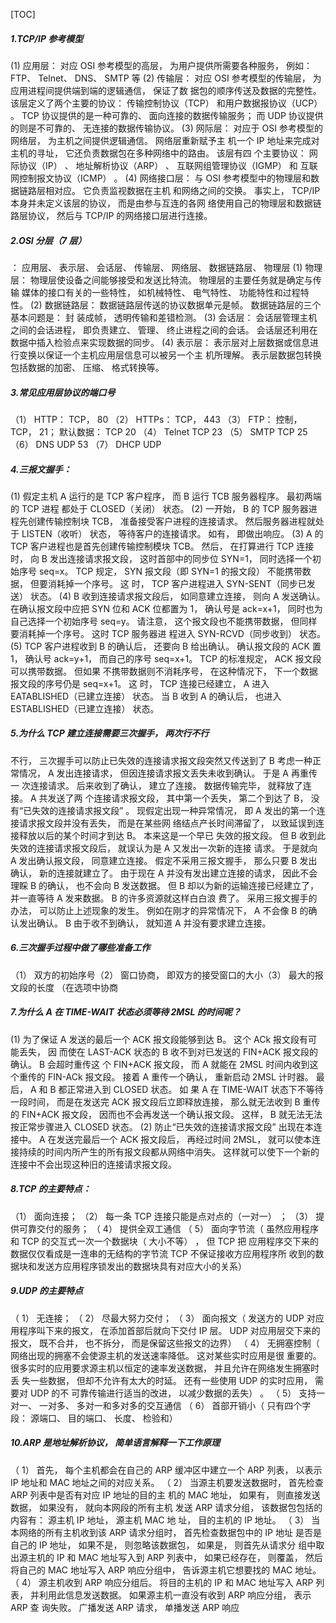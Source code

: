 [TOC]

##### 1.TCP/IP 参考模型

(1) 应用层： 对应 OSI 参考模型的高层， 为用户提供所需要各种服务， 例如： FTP、 Telnet、
DNS、 SMTP 等
(2) 传输层： 对应 OSI 参考模型的传输层， 为应用进程间提供端到端的逻辑通信， 保证了数
据包的顺序传送及数据的完整性。 该层定义了两个主要的协议： 传输控制协议（TCP）
和用户数据报协议（UCP） 。 TCP 协议提供的是一种可靠的、 面向连接的数据传输服务；
而 UDP 协议提供的则是不可靠的、 无连接的数据传输协议。
(3) 网际层： 对应于 OSI 参考模型的网络层， 为主机之间提供逻辑通信。 网络层重新赋予主
机一个 IP 地址来完成对主机的寻址， 它还负责数据包在多种网络中的路由。 该层有四
个主要协议： 网际协议（IP） 、 地址解析协议（ARP） 、 互联网组管理协议（IGMP） 和
互联网控制报文协议（ICMP） 。
(4) 网络接口层： 与 OSI 参考模型中的物理层和数据链路层相对应。 它负责监视数据在主机
和网络之间的交换。 事实上， TCP/IP 本身并未定义该层的协议， 而是由参与互连的各网
络使用自己的物理层和数据链路层协议， 然后与 TCP/IP 的网络接口层进行连接。  

##### 2.OSI 分层（7 层）

： 应用层、 表示层、 会话层、 传输层、 网络层、 数据链路层、 物理层
(1) 物理层： 物理层使设备之间能够接受和发送比特流。 物理层的主要任务就是确定与传输
媒体的接口有关的一些特性， 如机械特性、 电气特性、 功能特性和过程特性。
(2) 数据链路层： 数据链路层传送的协议数据单元是帧。 数据链路层的三个基本问题是： 封
装成帧， 透明传输和差错检测。
(3) 会话层： 会话层管理主机之间的会话进程， 即负责建立、 管理、 终止进程之间的会话。
会话层还利用在数据中插入检验点来实现数据的同步。
(4) 表示层： 表示层对上层数据或信息进行变换以保证一个主机应用层信息可以被另一个主
机所理解。 表示层数据包转换包括数据的加密、 压缩、 格式转换等。  

##### 3.常见应用层协议的端口号

（1） HTTP： TCP， 80
（2） HTTPs： TCP， 443
（3） FTP： 控制， TCP， 21； 默认数据： TCP 20
（4） Telnet TCP 23
（5） SMTP TCP 25
（6） DNS UDP 53
（7） DHCP UDP  

##### 4.三报文握手：

(1) 假定主机 A 运行的是 TCP 客户程序， 而 B 运行 TCB 服务器程序。 最初两端的 TCP 进程
都处于 CLOSED（关闭） 状态。
(2) 一开始， B 的 TCP 服务器进程先创建传输控制块 TCB， 准备接受客户进程的连接请求。
然后服务器进程就处于 LISTEN（收听） 状态， 等待客户的连接请求。 如有， 即做出响应。
(3) A 的 TCP 客户进程也是首先创建传输控制模块 TCB。 然后， 在打算进行 TCP 连接时， 向
B 发出连接请求报文段， 这时首部中的同步位 SYN=1， 同时选择一个初始序号 seq=x。
TCP 规定， SYN 报文段（即 SYN=1 的报文段） 不能携带数据， 但要消耗掉一个序号。 这
时， TCP 客户进程进入 SYN-SENT（同步已发送） 状态。
(4) B 收到连接请求报文段后， 如同意建立连接， 则向 A 发送确认。 在确认报文段中应把
SYN 位和 ACK 位都置为 1， 确认号是 ack=x+1， 同时也为自己选择一个初始序号 seq=y。
请注意， 这个报文段也不能携带数据， 但同样要消耗掉一个序号。 这时 TCP 服务器进
程进入 SYN-RCVD（同步收到） 状态。
(5) TCP 客户进程收到 B 的确认后， 还要向 B 给出确认。 确认报文段的 ACK 置 1， 确认号
ack=y+1， 而自己的序号 seq=x+1。 TCP 的标准规定， ACK 报文段可以携带数据。 但如果
不携带数据则不消耗序号， 在这种情况下， 下一个数据报文段的序号仍是 seq=x+1。 这
时， TCP 连接已经建立， A 进入 EATABLISHED（已建立连接） 状态。
当 B 收到 A 的确认后， 也进入 ESTABLISHED（已建立连接） 状态。  

##### 5.为什么 TCP 建立连接需要三次握手， 两次行不行

不行， 三次握手可以防止已失效的连接请求报文段突然又传送到了 B
考虑一种正常情况， A 发出连接请求， 但因连接请求报文丢失未收到确认。 于是 A 再重传一
次连接请求。 后来收到了确认， 建立了连接。 数据传输完毕， 就释放了连接。 A 共发送了两
个连接请求报文段， 其中第一个丢失， 第二个到达了 B， 没有“已失效的连接请求报文段” 。
现假定出现一种异常情况， 即 A 发出的第一个连接请求报文段并没有丢失， 而是在某些网
络结点产长时间滞留了， 以致延误到连接释放以后的某个时间才到达 B。 本来这是一个早已
失效的报文段。 但 B 收到此失效的连接请求报文段后， 就误认为是 A 又发出一次新的连接
请求。 于是就向 A 发出确认报文段， 同意建立连接。 假定不采用三报文握手， 那么只要 B
发出确认， 新的连接就建立了。
由于现在 A 并没有发出建立连接的请求， 因此不会理睬 B 的确认， 也不会向 B 发送数据。
但 B 却以为新的运输连接已经建立了， 并一直等待 A 发来数据。 B 的许多资源就这样白白浪
费了。
采用三报文握手的办法， 可以防止上述现象的发生。 例如在刚才的异常情况下， A 不会像 B
的确认发出确认。 B 由于收不到确认， 就知道 A 并没有要求建立连接。  

##### 6.三次握手过程中做了哪些准备工作

（1） 双方的初始序号（2） 窗口协商， 即双方的接受窗口的大小（3） 最大的报文段的长度
（在选项中协商  

##### 7.为什么 A 在 TIME-WAIT 状态必须等待 2MSL 的时间呢？

(1) 为了保证 A 发送的最后一个 ACK 报文段能够到达 B。 这个 ACk 报文段有可能丢失， 因
而使在 LAST-ACK 状态的 B 收不到对已发送的 FIN+ACK 报文段的确认。 B 会超时重传这
个 FIN+ACK 报文段， 而 A 就能在 2MSL 时间内收到这个重传的 FIN-ACk 报文段。 接着 A
重传一个确认， 重新启动 2MSL 计时器。 最后， A 和 B 都正常进入到 CLOSED 状态。 如
果 A 在 TIME-WAIT 状态下不等待一段时间， 而是在发送完 ACK 报文段后立即释放连接，
那么就无法收到 B 重传的 FIN+ACK 报文段， 因而也不会再发送一个确认报文段。 这样，
B 就无法无法按正常步骤进入 CLOSED 状态。
(2) 防止“已失效的连接请求报文段” 出现在本连接中。 A 在发送完最后一个 ACK 报文段后，
再经过时间 2MSL， 就可以使本连接持续的时间内所产生的所有报文段都从网络中消失。
这样就可以使下一个新的连接中不会出现这种旧的连接请求报文段。  

##### 8.TCP 的主要特点：

（1） 面向连接；
（2） 每一条 TCP 连接只能是点对点的（一对一） ；
（3） 提供可靠交付的服务；
（ 4） 提供全双工通信
（ 5） 面向字节流（ 虽然应用程序和 TCP 的交互式一次一个数据块（ 大小不等） ， 但 TCP 把
应用程序交下来的数据仅仅看成是一连串的无结构的字节流 TCP 不保证接收方应用程序所
收到的数据块和发送方应用程序锁发出的数据块具有对应大小的关系）

##### 9.UDP 的主要特点

（ 1） 无连接；
（ 2） 尽最大努力交付；
（ 3） 面向报文（ 发送方的 UDP 对应用程序叫下来的报文， 在添加首部后就向下交付 IP 层。
UDP 对应用层交下来的报文， 既不合并， 也不拆分， 而是保留这些报文的边界）
（ 4） 无拥塞控制（ 网络出现的拥塞不会使源主机的发送速率降低。 这对某些实时应用是很
重要的。 很多实时的应用要求源主机以恒定的速率发送数据， 并且允许在网络发生拥塞时丢
失一些数据， 但却不允许有太大的时延。 还有一些使用 UDP 的实时应用， 需要对 UDP 的不
可靠传输进行适当的改进， 以减少数据的丢失） 。
（ 5） 支持一对一、 一对多、 多对一和多对多的交互通信
（ 6） 首部开销小（ 只有四个字段： 源端口、 目的端口、 长度、 检验和）  

##### 10.ARP 是地址解析协议， 简单语言解释一下工作原理

（ 1） 首先， 每个主机都会在自己的 ARP 缓冲区中建立一个 ARP 列表， 以表示 IP
地址和 MAC 地址之间的对应关系。
（ 2） 当源主机要发送数据时， 首先检查 ARP 列表中是否有对应 IP 地址的目的主
机的 MAC 地址， 如果有， 则直接发送数据， 如果没有， 就向本网段的所有主机
发送 ARP 请求分组， 该数据包包括的内容有： 源主机 IP 地址， 源主机 MAC 地
址， 目的主机的 IP 地址。
（ 3） 当本网络的所有主机收到该 ARP 请求分组时， 首先检查数据包中的 IP 地址
是否是自己的 IP 地址， 如果不是， 则忽略该数据包， 如果是， 则首先从请求分
组中取出源主机的 IP 和 MAC 地址写入到 ARP 列表中， 如果已经存在， 则覆盖，
然后将自己的 MAC 地址写入 ARP 响应分组中， 告诉源主机它想要找的 MAC 地址。
（ 4） 源主机收到 ARP 响应分组后。 将目的主机的 IP 和 MAC 地址写入 ARP 列表，
并利用此信息发送数据。 如果源主机一直没有收到 ARP 响应分组， 表示 ARP 查
询失败。
广播发送 ARP 请求， 单播发送 ARP 响应  